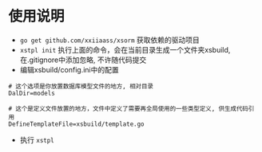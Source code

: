 # 使用说明

* `go get github.com/xxiiaass/xsorm` 获取依赖的驱动项目
* `xstpl init` 执行上面的命令，会在当前目录生成一个文件夹xsbuild, 在.gitignore中添加忽略, 不许随代码提交
* 编辑xsbuild/config.ini中的配置
```
# 这个选项是你放置数据库模型文件的地方, 相对目录
DalDir=models

# 这个是定义文件放置的地方，文件中定义了需要再全局使用的一些类型定义, 供生成代码引用
DefineTemplateFile=xsbuild/template.go

```

* 执行 `xstpl`